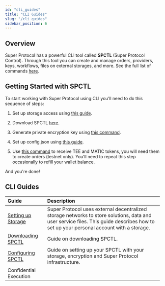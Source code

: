```yaml
---
id: "cli_guides"
title: "CLI Guides"
slug: "/cli_guides"
sidebar_position: 6
---
```


## Overview

Super Protocol has a powerful CLI tool called **SPCTL** (Super Protocol Control). Through this tool you can create and manage orders, providers, keys, workflows, files on external storages, and more. See the full list of commands [here](/developers/cli_commands/).

## Getting Started with SPCTL

To start working with Super Protocol using CLI you'll need to do this sequence of steps:

1. Set up storage access using [this guide](/developers/cli_guides/storages).

2. Download SPCTL [here](/developers/CLI_guides/downloading).

3. Generate private encryption key using [this command](/developers/cli_commands/workflows/generate-key).

4. Set up config.json using [this guide](/developers/cli_guides/configuring).

5. Use [this command](/developers/cli_commands/tokens/request) to receive TEE and MATIC tokens, you will need them to create orders (testnet only). You'll need to repeat this step occasionally to refill your wallet balance.

And you're done! 

## CLI Guides

| **Guide**                                               | **Description**                                                                                                                                                                       |
|:--------------------------------------------------------|:--------------------------------------------------------------------------------------------------------------------------------------------------------------------------------------|
| [Setting up Storage](/developers/cli_guides/storages)   | Super Protocol uses external decentralized storage networks to store solutions, data and user service files. This guide describes how to set up your personal account with a storage. |
| [Downloading SPCTL](/developers/CLI_guides/downloading) | Guide on downloading SPCTL. |
| [Configuring SPCTL](/developers/cli_guides/configuring) | Guide on setting up your SPCTL with your storage, encryption and Super Protocol infrastructure.                                                                                       |
| Confidential Execution                                  |                                                                                                                                                                                       |
